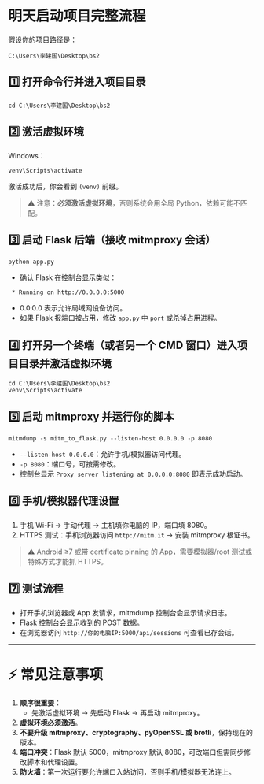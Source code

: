 # 明天启动项目完整流程

假设你的项目路径是：

```
C:\Users\李建国\Desktop\bs2
```

## 1️⃣ 打开命令行并进入项目目录

```
cd C:\Users\李建国\Desktop\bs2
```

## 2️⃣ 激活虚拟环境

Windows：

```
venv\Scripts\activate
```

激活成功后，你会看到 `(venv)` 前缀。

> ⚠️ 注意：**必须激活虚拟环境**，否则系统会用全局 Python，依赖可能不匹配。

## 3️⃣ 启动 Flask 后端（接收 mitmproxy 会话）

```
python app.py
```

- 确认 Flask 在控制台显示类似：

```
 * Running on http://0.0.0.0:5000
```

- 0.0.0.0 表示允许局域网设备访问。
- 如果 Flask 报端口被占用，修改 `app.py` 中 `port` 或杀掉占用进程。

## 4️⃣ 打开另一个终端（或者另一个 CMD 窗口）进入项目目录并激活虚拟环境

```
cd C:\Users\李建国\Desktop\bs2
venv\Scripts\activate
```

## 5️⃣ 启动 mitmproxy 并运行你的脚本

```
mitmdump -s mitm_to_flask.py --listen-host 0.0.0.0 -p 8080
```

- `--listen-host 0.0.0.0`：允许手机/模拟器访问代理。
- `-p 8080`：端口号，可按需修改。
- 控制台显示 `Proxy server listening at 0.0.0.0:8080` 即表示成功启动。

## 6️⃣ 手机/模拟器代理设置

1. 手机 Wi-Fi → 手动代理 → 主机填你电脑的 IP，端口填 8080。
2. HTTPS 测试：手机浏览器访问 `http://mitm.it` → 安装 mitmproxy 根证书。

> ⚠️ Android ≥7 或带 certificate pinning 的 App，需要模拟器/root 测试或特殊方式才能抓 HTTPS。

## 7️⃣ 测试流程

- 打开手机浏览器或 App 发请求，mitmdump 控制台会显示请求日志。
- Flask 控制台会显示收到的 POST 数据。
- 在浏览器访问 `http://你的电脑IP:5000/api/sessions` 可查看已存会话。

------

# ⚡ 常见注意事项

1. **顺序很重要**：
   - 先激活虚拟环境 → 先启动 Flask → 再启动 mitmproxy。
2. **虚拟环境必须激活**。
3. **不要升级 mitmproxy、cryptography、pyOpenSSL 或 brotli**，保持现在的版本。
4. **端口冲突**：Flask 默认 5000，mitmproxy 默认 8080，可改端口但需同步修改脚本和代理设置。
5. **防火墙**：第一次运行要允许端口入站访问，否则手机/模拟器无法连上。